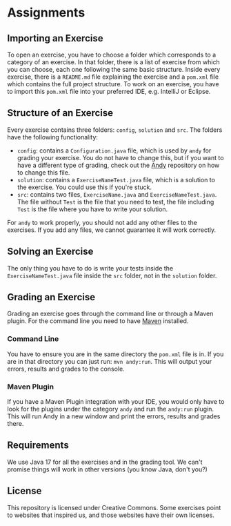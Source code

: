 # Assignments

## Importing an Exercise
To open an exercise, you have to choose a folder which corresponds to a category of an exercise. In that folder, there is a list of exercise from which you can choose, each one following the same basic structure. Inside every exercise, there is a `README.md` file explaining the exercise and a `pom.xml` file which contains the full project structure. To work on an exercise, you have to import this `pom.xml` file into your preferred IDE, e.g. IntelliJ or Eclipse.

## Structure of an Exercise
Every exercise contains three folders: `config`, `solution` and `src`. The folders have the following functionality:
- `config`: contains a `Configuration.java` file, which is used by `andy` for grading your exercise. You do not have to change this, but if you want to have a different type of grading, check out the [Andy](https://github.com/cse1110/andy) repository on how to change this file.
- `solution`: contains a `ExerciseNameTest.java` file, which is a solution to the exercise. You could use this if you're stuck.
- `src`: contains two files, `ExerciseName.java` and `ExerciseNameTest.java`. The file without `Test` is the file that you need to test, the file including `Test` is the file where you have to write your solution.

For `andy` to work properly, you should not add any other files to the exercises. If you add any files, we cannot guarantee it will work correctly.

## Solving an Exercise
The only thing you have to do is write your tests inside the `ExerciseNameTest.java` file inside the `src` folder, not in the `solution` folder.

## Grading an Exercise
Grading an exercise goes through the command line or through a Maven plugin. For the command line you need to have [Maven](https://maven.apache.org/install.html) installed.

### Command Line
You have to ensure you are in the same directory the `pom.xml` file is in. If you are in that directory you can just run: `mvn andy:run`. This will output your errors, results and grades to the console.

### Maven Plugin
If you have a Maven Plugin integration with your IDE, you would only have to look for the plugins under the category `andy` and run the `andy:run` plugin. This will run Andy in a new window and print the errors, results and grades there.

## Requirements

We use Java 17 for all the exercises and in the grading tool. We can't promise things will work in other versions (you know Java, don't you?)

## License

This repository is licensed under Creative Commons. Some exercises point to websites that inspired us, and those websites have their own licenses.
